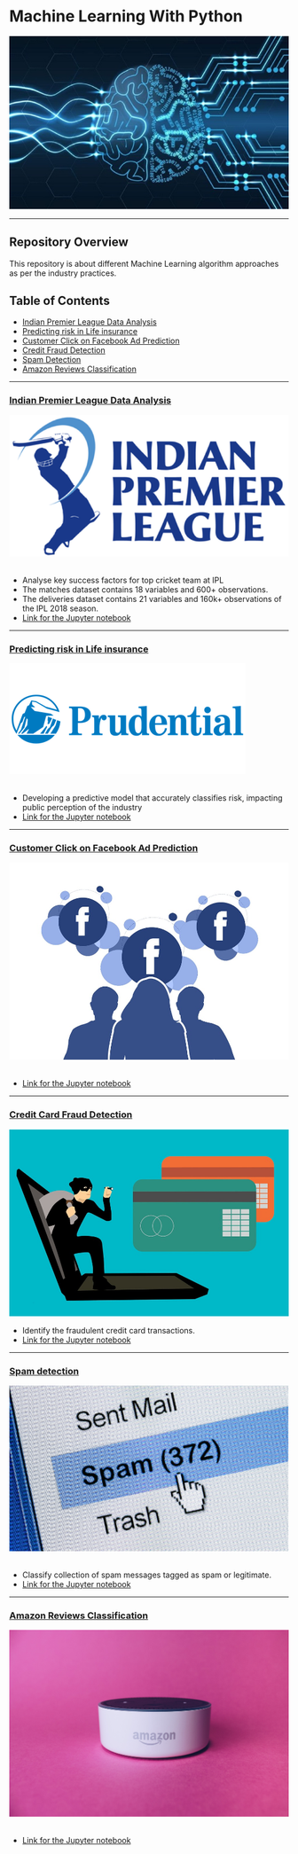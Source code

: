 # Machine Learning With Python

![machinelearning](images/ai.jpeg)

___

## Repository Overview
This repository is about different Machine Learning algorithm approaches as per the industry practices.

## Table of Contents
- [Indian Premier League Data Analysis](#section1)<br>
- [Predicting risk in Life insurance](#section2)<br>
- [Customer Click on Facebook Ad Prediction](#section2)<br>
- [Credit Fraud Detection](#section3)<br>
- [Spam Detection](#section4)<br>
- [Amazon Reviews Classification](#section5)<br>


___
<a id=section1></a>
### [Indian Premier League Data Analysis](./projects/IPLDataAnalysis)
![image.jpg](images/ipl.png)<br><br>
- Analyse key success factors for top cricket team at IPL
- The matches dataset contains 18 variables and 600+ observations. 
- The deliveries dataset contains 21 variables and 160k+ observations of
  the IPL 2018 season.
- [Link for the Jupyter notebook](/projects/IPLDataAnalysis/EDA_IPL.ipynb)

___
<a id=section1></a>
### [Predicting risk in Life insurance](./projects/PrudentialInsurancePrediction)
![image.jpg](images/prudential.png)<br><br> 
- Developing a predictive model that accurately classifies risk,
  impacting public perception of the industry
- [Link for the Jupyter notebook](/projects/PrudentialInsurancePrediction/InsuranceClassifier.ipynb)

___
<a id=section3></a>
### [Customer Click on Facebook Ad Prediction](./projects/CustomerClickonFacebookAdPrediction)
![image.jpg](images/facebookad.png)<br><br>
- [Link for the Jupyter notebook](./projects/CustomerClickonFacebookAdPrediction/PredictCustomerClicksOnFBAds.ipynb)


___
<a id=section4></a>
### [Credit Card Fraud Detection](./projects/CreditCardFraudDetection)
![image.jpg](images/creditcardfraud.png)<br>
- Identify the fraudulent credit card transactions.
- [Link for the Jupyter notebook](./projects/CreditCardFraudDetection/CreditCardFraudDetection.ipynb)


___
<a id=section5></a>
### [Spam detection](./projects/SpamDetection)
![image.png](images/spam.png)<br><br>
- Classify collection of spam messages tagged as spam or legitimate.
- [Link for the Jupyter notebook](./projects/SpamDetection/SpamClassifier.ipynb)


___
<a id=section6></a>
### [Amazon Reviews Classification](./projects/AmazonReviewsClassification)
![image.png](images/alexa.png)<br><br>
- [Link for the Jupyter notebook](/projects/AmazonReviewsClassification/AmazonReviewsClassification.ipynb)